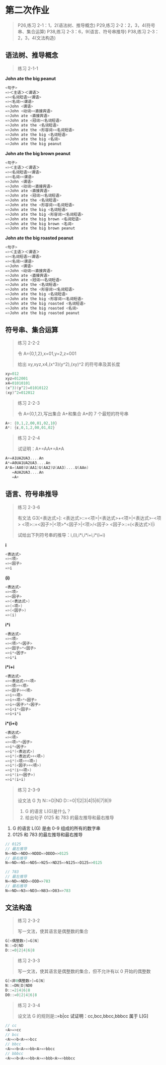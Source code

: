 # 第二次作业

> P26,练习 2-1：1，2(语法树、推导概念)
> P29,练习 2-2：2，3，4(符号串、集合运算)
> P38,练习 2-3：6，9(语言、符号串推导)
> P38,练习 2-3：2，3，4(文法构造)

## 语法树、推导概念

> 练习 2-1-1

**John ate the big peanut**

```c
<句子>
=>＜主语＞＜谓语＞
=><名词短语><谓语>
=><名词><谓语>
=>John <谓语>
=>John <动词><直接宾语>
=>John ate <直接宾语>
=>John ate <冠词><名词短语>
=>John ate the <名词短语>
=>John ate the <形容词><名词短语>
=>John ate the big <名词短语>
=>John ate the big <名词>
=>John ate the big peanut
```

**John ate the big brown peanut**

```c
<句子>
=>＜主语＞＜谓语＞
=><名词短语><谓语>
=><名词><谓语>
=>John <谓语>
=>John <动词><直接宾语>
=>John ate <直接宾语>
=>John ate <冠词><名词短语>
=>John ate the <名词短语>
=>John ate the <形容词><名词短语>
=>John ate the big <名词短语>
=>John ate the big <形容词><名词短语>
=>John ate the big brown <名词短语>
=>John ate the big brown <名词>
=>John ate the big brown peanut
```

**John ate the big roasted peanut**

```c
<句子>
=>＜主语＞＜谓语＞
=><名词短语><谓语>
=><名词><谓语>
=>John <谓语>
=>John <动词><直接宾语>
=>John ate <直接宾语>
=>John ate <冠词><名词短语>
=>John ate the <名词短语>
=>John ate the <形容词><名词短语>
=>John ate the big <名词短语>
=>John ate the big <形容词><名词短语>
=>John ate the big roasted <名词短语>
=>John ate the big roasted <名词>
=>John ate the big roasted peanut
```

## 符号串、集合运算

> 练习 2-2-2
>
> 令 A={0,1,2},x=01,y=2,z=001
>
> 给出 xy,xyz,x4,(x^3)(y^2),(xy)^2 的符号串及其长度

```c
xy=012
xyz=012001
x4=01010101
(x^3)(y^2)=01010122
(xy)^2=012012
```

> 练习 2-2-3
>
> 令 A={0,1,2},写出集合 A+和集合 A\*的 7 个最短的符号串

```c
A+: {0,1,2,00,01,02,10}
A*: {ε,0,1,2,00,01,02}
```

> 练习 2-2-4
>
> 试证明：A+=AA*=A*A

```c
A+=A1UA2UA3....An
A*=A0UA1UA2UA3....An
A*A=(AA0)U(AA1)U(AA2)U(AA3)....U(AAn)
   =AUA2UA3....An
   =A+
```

## 语言、符号串推导

> 练习 2-3-6
>
> 有文法 G3[<表达式>]:
> <表达式>::=<项>|<表达式>+<项>|<表达式>-<项>
> <项>::=<因子>|<项>\*<因子>|<项>/<因子>
> <因子>::=(<表达式>)|i
>
> 试给出下列符号串的推导：i,(i),i\*i,i\*i+i,i\*(i+i)

**i**

```c
<表达式>
=><项>
=><因子>
=>i
```

**(i)**

```c
<表达式>
=><项>
=><因子>
=>(<表达式>)
=>(<项>)
=>(<因子>)
=>(i)
```

**i\*i**

```c
<表达式>
=><项>
=><项>*<因子>
=><因子>*<因子>
=>i*<因子>
=>i*i
```

**i\*i+i**

```c
<表达式>
=><表达式>+<项>
=><项>+<项>
=><因子>+<项>
=>i+<项>
=>i+<项>*<因子>
=>i+<因子>*<因子>
=>i+i*<因子>
=>i+i*i
```

**i\*(i+i)**

```c
<表达式>
=><项>
=><项>*<因子>
=>i*<因子>
=>i*(<表达式>)
=>i*(<表达式>+<项>)
=>i*(<项>+<项>)
=>i*(<因子>+<项>)
=>i*(i+<项>)
=>i*(i+<因子>)
=>i*(i+i)
```

> 练习 2-3-9
>
> 设文法 G 为
> N::=D|ND
> D::=0|1|2|3|4|5|6|7|8|9
>
> 1. G 的语言 L(G)是什么？
> 2. 给出句子 0125 和 783 的最左推导和最右推导

1. G 的语言 L(G) 是由 0-9 组成的所有的数字串
2. 0125 和 783 的最左推导和最右推导

```c
// 0125
// 最左推导
N=>ND=>NDD=>NDDD=>DDDD=>0125
// 最右推导
N=>ND=>N5=>ND5=>N25=>ND25=>N125=>D125=>0125

// 783
// 最左推导
N=>ND=>NDD=>DDD=>783
// 最右推导
N=>ND=>N3=>ND3=>N83=>D83=>783
```

## 文法构造

> 练习 2-3-2
>
> 写一文法，使其语言是偶整数的集合

```c
G[<偶整数>]=G[N]
N::=D|ND
D::=0|2|4|6|8
```

> 练习 2-3-3
>
> 写一文法，使其语言是偶整数的集合，但不允许有以 0 开始的偶整数

```c
G[<非0偶整数>]=G[N]
N::=DN|D|ND0
D::=2|4|6|8
D0::=0|2|4|6|8
```

> 练习 2-3-4
>
> 设文法 G 的规则是<A>::=b<A>|cc
> 试证明：cc,bcc,bbcc,bbbcc 属于 L[G]

```c
// cc
<A>=>cc
// bcc
<A>=>b<A>=>bcc
// bbcc
<A>=>b<A>=>bb<A>=>bbcc
// bbbcc
<A>=>b<A>=>bb<A>=>bbb<A>=>bbbcc
```
